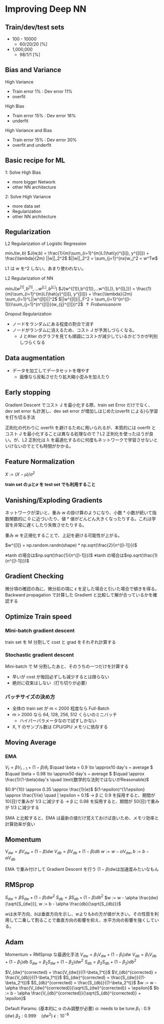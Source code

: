 # Improving Deep NN

## Train/dev/test sets

- 100 - 10000
  - 60/20/20 [%]
- 1,000,000
  - 98/1/1 [%]

## Bias and Variance

High Variance

- Train error 1% : Dev error 11%
- overfit

High Bias

- Train error 15% : Dev error 16%
- underfit

High Variance and Bias

- Train error 15% : Dev error 30%
- overfit and underfit

## Basic recipe for ML

1: Solve High Bias

- more bigger Network
- other NN architecture

2: Solve High Variance

- more data set
- Regularization
- other NN architecture

## Regularization

L2 Regularization of Logistic Regression

$minJ(w,b)$
$J(w,b) = \frac{1}{m}\sum_{i=1}^{m}L(\hat{y}^{[i]}, y^{[i]}) + \frac{\lambda}{2m} ||w||_2^2$
$||w||_2^2 = \sum_{j=1}^{nx}w_j^2 = w^Tw$

L1 は w を^2 しない。あまり使われない。

L2 Regularization of NN

$minJ(w^{[1]},b^{[1]},...w^{[L]}, b^{[L]})$
$J(w^{[1]},b^{[1]},...w^{[L]}, b^{[L]}) = \frac{1}{m}\sum_{i=1}^{m}L(\hat{y}^{[i]}, y^{[i]}) + \frac{\lambda}{2m} \sum_{l=1}^L||w^{[l]}||^2$
$||w^{[l]}||_F^2 = \sum_{i=1}^{n^{[l-1]}}\sum_{j=1}^{n^{[l]}}(w_{ij}^{[l]})^2$
$\uparrow Frobenius norm$

Dropout Regularization

- ノードをランダムにある程度の割合で消す
- ノードがランダムに消えるため、コスト J が予測しづらくなる。
  - J と#iter のグラフを見ても順調にコストが減少しているかどうかが判別しづらくなる

## Data augmentation

- データを加工してデータセットを増やす
  - 画像なら反転させたり拡大縮小歪みを加えたり

## Early stopping

Gradient Descent でコスト J を最小化する際、train set Error だけでなく、dev set error も計測し、dev set error が増加しはじめた(overfit による)ら学習を打ち切る手法

正則化の代わりに overfit を避けるために用いられるが、本質的には overfit とコスト J を最小化することは異なる処理なので？L2 正則化を使ったほうが良い。が、L2 正則化は λ を最適化するのに何度もネットワークで学習させないといけないのでとても時間がかかる。

## Feature Normalization

$X := (X -\mu) / \sigma^2$

**train set の $\mu \text{と} \sigma$ を test set でも利用すること**

## Vanishing/Exploding Gradients

ネットワークが深いと、重み w の掛け算のようになり、小数 \* 小数が続いて指数関数的に 0 に近づいたり、値 \* 値がどんどん大きくなったりする。これは学習を非常に遅くしたり失敗させたりする。

重み w を正規化することで、上記を避ける可能性が上がる。

$w^{[l]} = np.random.randn(shape) * np.sqrt(\frac{2}{n^{[l-1]}})$

※tanh の場合は$np.sqrt(\frac{1}{n^{[l-1]}})$
※tanh の場合は$np.sqrt(\frac{1}{n^{[l-1]}})$

## Gradient Checking

微分項の確認の為に、微分前の項に $\epsilon$ を足した場合と引いた場合で傾きを得る。Backward propagation で計算した Gradient と比較して解が合っているかを確認する

## Optimize Train speed

### Mini-batch gradient descent

train set を M 分割して cost と grad をそれぞれ計算する

### Stochastic gradient descent

Mini-batch で M 分割したあと、そのうちの一つだけを計算する

- 早いが cost が毎回必ずしも減少するとは限らない
- 絶対に収束はしない（打ち切りが必要）

### バッチサイズの決め方

- 全体の train set が m < 2000 程度なら Full-Batch
- m > 2000 なら 64, 128, 256, 512 くらいのミニバッチ
  - ハイパーパラメータなので試すしかない
- X, Y のサンプル数は CPU/GPU メモリに依存する

## Moving Average

### EMA

$V_t = \beta V_{t-1} + (1-\beta)\theta_t$
$\quad \beta = 0.9 \to \approx10 day's ~ average $
$\quad \beta = 0.98 \to \approx50 day's ~ average $
$\quad \approx \frac{1}{1-\beta}day's \quad \text{数学的な法則ではないがReasonable}$

$0.9^{10} \approx 0.35 \approx \frac{1}{e}$
$(1-\epsilon)^{1/\epsilon} \approx \frac{1}{e} \quad | \epsilon = 0.1$
→ β に 0.9 を採用すると、期間が 10(日)で重みが 1/3 に減少する
→ β に 0.98 を採用すると、期間が 50(日)で重みが 1/3 に減少する

SMA と比較すると、EMA は最新の値だけ覚えておけば良いため、メモリ効率と計算効率が良い

## Momentum

$V_{dw} = \beta V_{dw} + (1-\beta)dw$
$V_{db} = \beta V_{db} + (1-\beta)db$
$w := w - \alpha V_{dw}, b := b - \alpha V_{db}$

EMA で重み付けして Gradient Descent を行う
$(1-\beta)dw$は加速度みたいなもん

## RMSprop

$S_{dw} = \beta S_{dw} + (1-\beta)dw^2$
$S_{db} = \beta S_{db} + (1-\beta)db^2$
$w := w - \alpha \frac{dw}{\sqrt{S_{dw}}}, w := b - \alpha \frac{db}{\sqrt{S_{db}}}$

$w$は水平方向、$b$は垂直方向を示し、$w$よりも$b$の方が値が大きい。その性質を利用して二乗して割ることで垂直方向の影響を抑え、水平方向の影響を強くしている。

## Adam

Momentum + RMSprop な最適化手法
$V_{dw} = \beta_1V_{dw} + (1-\beta_1)dw$
$V_{db} = \beta_1V_{db} + (1-\beta_1)db$
$S_{dw} = \beta_2S_{dw} + (1-\beta_2)dw^2$
$S_{db} = \beta_2S_{db} + (1-\beta_2)db^2$

$V_{dw}^{corrected} = \frac{V_{dw}}{(1-\beta_1^t)}$
$V_{db}^{corrected} = \frac{V_{db}}{(1-\beta_1^t)}$
$S_{dw}^{corrected} = \frac{S_{dw}}{(1-\beta_2^t)}$
$S_{db}^{corrected} = \frac{S_{db}}{(1-\beta_2^t)}$
$w := w - \alpha \frac{V_{dw}^{corrected}}{\sqrt{S_{dw}^{corrected}}  + \epsilon}$
$b := b - \alpha \frac{V_{db}^{corrected}}{\sqrt{S_{db}^{corrected}}  + \epsilon}$

Default Params: (基本的に α のみ調整が必要)
$\alpha:$ needs to be tune
$\beta_1: 0.9 \quad (dw)$
$\beta_2: 0.999 \quad (dw^2)$
$\epsilon: 10^{-8}$
